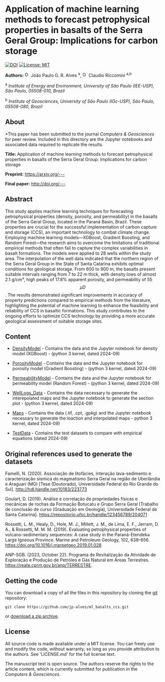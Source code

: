 # Application of machine learning methods to forecast petrophysical properties in basalts of the Serra Geral Group: Implications for carbon storage

[![DOI](https://zenodo.org/badge/DOI/10.5281/zenodo.12730803.svg)](https://doi.org/10.5281/zenodo.12730803)
[![License: MIT](https://img.shields.io/badge/license-MIT-blue.svg)](https://opensource.org/licenses/MIT)

**Authors:**
<a href="https://orcid.org/0000-0002-1787-2206"> <img alt="ORCID logo" src="https://info.orcid.org/wp-content/uploads/2019/11/orcid_16x16.png" width="16" height="16" /></a> João Paulo G. R. Alves <sup>a</sup>, <a href="https://orcid.org/0000-0002-7249-5706"> <img alt="ORCID logo" src="https://info.orcid.org/wp-content/uploads/2019/11/orcid_16x16.png" width="16" height="16" /></a> Claudio Riccomini <sup>a,b</sup>

<sup>a</sup> *Institute of Energy and Environment, University of São Paulo (IEE-USP), São Paulo, 05508-010, Brazil*

<sup>b</sup> *Institute of Geosciences, University of São Paulo (IGc-USP), São Paulo, 05508-080, Brazil*

## About

*This paper has been submitted to the journal *Computers & Geosciences* for peer review. Included in this directory are the Jupyter notebooks and associated data required to replicate the results.

**Title:** Application of machine learning methods to forecast petrophysical properties in basalts of the Serra Geral Group: Implications for carbon storage

**Preprint:** https://arxiv.org/---

**Final paper:** http://doi.org/---


## Abstract

This study applies machine learning techniques for forecasting petrophysical properties (density, porosity, and permeability) in the basalts of the Serra Geral Group, located in the Paraná Basin, Brazil. These properties are crucial for the successful implementation of carbon capture and storage (CCS), an important technology to combat climate change. Employing machine learning models—XGBoost, Gradient Boosting, and Random Forest—the research aims to overcome the limitations of traditional empirical methods that often fail to capture the complex variabilities in basalt formations. The models were applied to 28 wells within the study area. The interpolation of the well data indicated that the northern region of the Serra Geral Group in the State of Santa Catarina exhibits optimal conditions for geological storage. From 600 to 900 m, the basalts present suitable intervals ranging from 7 to 22 m thick, with density lows of almost 2.1 g/cm³, high peaks of 17.8% apparent porosity, and permeability of 55 $$\mu D$$. The results demonstrated significant improvements in accuracy of property predictions compared to empirical methods from the literature, highlighting the potential of machine learning to enhance the feasibility and reliability of CCS in basaltic formations. This study contributes to the ongoing efforts to optimize CCS technology by providing a more accurate geological assessment of suitable storage sites.


## Content

* [DensityModel](DensityModel) - Contains the data and the Jupyter notebook for density model (XGBoost) - (python 3 kernel, dated 2024-09)

* [PorosityModel](PorosityModel) - Contains the data and the Jupyter notebook for porosity model (Gradient Boosting) - (python 3 kernel, dated 2024-09)

* [PermeabilityModel](PermeabilityModel) - Contains the data and the Jupyter notebook for permeability model (Random Forest) - (python 3 kernel, dated 2024-09)

* [WellLogs_Data](WellLogs_Data) - Contains the data necessary to generate the interepolated maps and the Jupyter notebook to generate the section plot - (python 3 kernel, dated 2024-09)

* [Maps](Maps) - Contains the data (.tif, .cpt, .gpkg) and the Jupyter notebook necessary to generate the loaction and interpolated maps - python 3 kernel, dated 2024-09)

* [TestData](TestData) - Contains the test datasets to compare with empirical equations (dated 2024-09)



## Original references used to generate the datasets

Famelli, N. (2020). Associação de litofácies, interação lava-sedimento e caracterização sísmica do magmatismo Serra Geral na região de Uberlândia e Araguari (MG) [Tese (Doutorado), Universidade Federal do Rio Grande do Sul]. http://hdl.handle.net/10183/223773

Goulart, D. (2019). Análise e correlação de propriedades físicas e mecânicas de rochas da Formação Botucatu e Grupo Serra Geral [Trabalho de conclusão de curso (Graduação em Geologia), Universidade Federal de Santa Catarina]. https://repositorio.ufsc.br/handle/123456789/204071

Rossetti, L. M., Healy, D., Hole, M. J., Millett, J. M., de Lima, E. F., Jerram, D. A., & Rossetti, M. M. M. (2019). Evaluating petrophysical properties of volcano-sedimentary sequences: A case study in the Paraná-Etendeka Large Igneous Province. Marine and Petroleum Geology, 102, 638–656. https://doi.org/10.1016/j.marpetgeo.2019.01.028

ANP-SGB. (2023, October 22). Programa de Revitalização da Atividade de Exploração e Produção de Petróleo e Gás Natural em Áreas Terrestres. https://reate.cprm.gov.br/anp/TERRESTRE.



## Getting the code

You can download a copy of all the files in this repository by cloning the
[git](https://git-scm.com/) repository:

    git clone https://github.com/jp-alves/ml_basalts_ccs.git

or [download a zip archive](https://github.com/jp-alves/ml_basalts_ccs/archive/master.zip).  


## License

All source code is made available under a MIT license. You can freely use 
and modify the code, without warranty, so long as you provide attribution
to the authors. See 'LICENSE.md' for the full license text.

The manuscript text is open source. The authors reserve the rights to the 
article content, which is currently submitted for publication in the
*Computers & Geosciences*.
